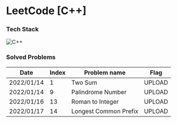# LeetCode [C++]



### Tech Stack
![C++](https://img.shields.io/badge/C++-3766AB?style=flat-square&logo=c%2B%2B&logoColor=white) &nbsp;


### Solved Problems

| Date       | Index | Problem name |  Flag  |
| ----- | ------------ | ---------- |  ----  |
| 2022/01/14 | 1     | Two Sum      |  UPLOAD  |
|  2022/01/14  |  9  |  Palindrome Number  |  UPLOAD  |
|  2022/01/16  |  13  |  Roman to Integer  |  UPLOAD  |
|  2022/01/17  |  14  |  Longest Common Prefix   |  UPLOAD  |
